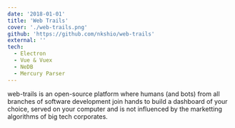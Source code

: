 ```yaml
---
date: '2018-01-01'
title: 'Web Trails'
cover: './web-trails.png'
github: 'https://github.com/nkshio/web-trails'
external: ''
tech:
  - Electron
  - Vue & Vuex
  - NeDB
  - Mercury Parser
---
```


web-trails is an open-source platform where humans (and bots) from all branches of software development join hands to build a dashboard of your choice, served on your computer and is not influenced by the marketting algorithms of big tech corporates.
